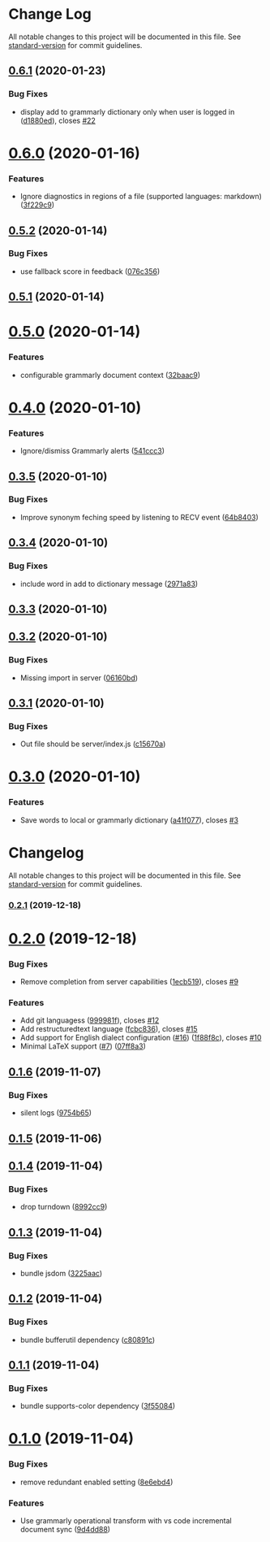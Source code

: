 # Change Log

All notable changes to this project will be documented in this file. See [standard-version](https://github.com/conventional-changelog/standard-version) for commit guidelines.

<a name="0.6.1"></a>
## [0.6.1](https://github.com/znck/grammarly/compare/v0.6.0...v0.6.1) (2020-01-23)


### Bug Fixes

* display add to grammarly dictionary only when user is logged in ([d1880ed](https://github.com/znck/grammarly/commit/d1880ed)), closes [#22](https://github.com/znck/grammarly/issues/22)



<a name="0.6.0"></a>
# [0.6.0](https://github.com/znck/grammarly/compare/v0.5.2...v0.6.0) (2020-01-16)


### Features

* Ignore diagnostics in regions of a file (supported languages: markdown) ([3f229c9](https://github.com/znck/grammarly/commit/3f229c9))



<a name="0.5.2"></a>
## [0.5.2](https://github.com/znck/grammarly/compare/v0.5.1...v0.5.2) (2020-01-14)


### Bug Fixes

* use fallback score in feedback ([076c356](https://github.com/znck/grammarly/commit/076c356))



<a name="0.5.1"></a>
## [0.5.1](https://github.com/znck/grammarly/compare/v0.5.0...v0.5.1) (2020-01-14)



<a name="0.5.0"></a>
# [0.5.0](https://github.com/znck/grammarly/compare/v0.4.0...v0.5.0) (2020-01-14)


### Features

* configurable grammarly document context ([32baac9](https://github.com/znck/grammarly/commit/32baac9))



<a name="0.4.0"></a>
# [0.4.0](https://github.com/znck/grammarly/compare/v0.3.5...v0.4.0) (2020-01-10)


### Features

* Ignore/dismiss Grammarly alerts ([541ccc3](https://github.com/znck/grammarly/commit/541ccc3))



<a name="0.3.5"></a>
## [0.3.5](https://github.com/znck/grammarly/compare/v0.3.4...v0.3.5) (2020-01-10)


### Bug Fixes

* Improve synonym feching speed by listening to RECV event ([64b8403](https://github.com/znck/grammarly/commit/64b8403))



<a name="0.3.4"></a>
## [0.3.4](https://github.com/znck/grammarly/compare/v0.3.3...v0.3.4) (2020-01-10)


### Bug Fixes

* include word in add to dictionary message ([2971a83](https://github.com/znck/grammarly/commit/2971a83))



<a name="0.3.3"></a>
## [0.3.3](https://github.com/znck/grammarly/compare/v0.3.2...v0.3.3) (2020-01-10)



<a name="0.3.2"></a>
## [0.3.2](https://github.com/znck/grammarly/compare/v0.3.1...v0.3.2) (2020-01-10)


### Bug Fixes

* Missing import in server ([06160bd](https://github.com/znck/grammarly/commit/06160bd))



<a name="0.3.1"></a>
## [0.3.1](https://github.com/znck/grammarly/compare/v0.3.0...v0.3.1) (2020-01-10)


### Bug Fixes

* Out file should be server/index.js ([c15670a](https://github.com/znck/grammarly/commit/c15670a))



<a name="0.3.0"></a>
# [0.3.0](https://github.com/znck/grammarly/compare/v0.2.1...v0.3.0) (2020-01-10)


### Features

* Save words to local or grammarly dictionary ([a41f077](https://github.com/znck/grammarly/commit/a41f077)), closes [#3](https://github.com/znck/grammarly/issues/3)



# Changelog

All notable changes to this project will be documented in this file. See [standard-version](https://github.com/conventional-changelog/standard-version) for commit guidelines.

### [0.2.1](https://github.com/znck/grammarly/compare/v0.2.0...v0.2.1) (2019-12-18)

# [0.2.0](https://github.com/znck/grammarly/compare/v0.1.6...v0.2.0) (2019-12-18)


### Bug Fixes

* Remove completion from server capabilities ([1ecb519](https://github.com/znck/grammarly/commit/1ecb519901206268a73050df8aea4181ab184fc9)), closes [#9](https://github.com/znck/grammarly/issues/9)


### Features

* Add git languagess ([999981f](https://github.com/znck/grammarly/commit/999981ffac44ba24447ce4b2c3a0b20090bc1997)), closes [#12](https://github.com/znck/grammarly/issues/12)
* Add restructuredtext language ([fcbc836](https://github.com/znck/grammarly/commit/fcbc836efe5ac09e267b46a6775a08a533412c2c)), closes [#15](https://github.com/znck/grammarly/issues/15)
* Add support for English dialect configuration ([#16](https://github.com/znck/grammarly/issues/16)) ([1f88f8c](https://github.com/znck/grammarly/commit/1f88f8c7cf8b15b7cf5e234b197d64f54d782766)), closes [#10](https://github.com/znck/grammarly/issues/10)
* Minimal LaTeX support ([#7](https://github.com/znck/grammarly/issues/7)) ([07ff8a3](https://github.com/znck/grammarly/commit/07ff8a357523cf5a29c6682e99a63ac7be1c5417))



## [0.1.6](https://github.com/znck/grammarly/compare/v0.1.5...v0.1.6) (2019-11-07)


### Bug Fixes

* silent logs ([9754b65](https://github.com/znck/grammarly/commit/9754b6571483d9c46011fafcdfa0cdea137f9a19))



## [0.1.5](https://github.com/znck/grammarly/compare/v0.1.4...v0.1.5) (2019-11-06)



## [0.1.4](https://github.com/znck/grammarly/compare/v0.1.3...v0.1.4) (2019-11-04)


### Bug Fixes

* drop turndown ([8992cc9](https://github.com/znck/grammarly/commit/8992cc927cbd10ed9eb1e1b894c7870b243467f9))



## [0.1.3](https://github.com/znck/grammarly/compare/v0.1.2...v0.1.3) (2019-11-04)


### Bug Fixes

* bundle jsdom ([3225aac](https://github.com/znck/grammarly/commit/3225aac7e9711511b08b32201493913a2c1acbd6))



## [0.1.2](https://github.com/znck/grammarly/compare/v0.1.1...v0.1.2) (2019-11-04)


### Bug Fixes

* bundle bufferutil dependency ([c80891c](https://github.com/znck/grammarly/commit/c80891c4f358b602370eab2c68c82d6600647882))



## [0.1.1](https://github.com/znck/grammarly/compare/v0.1.0...v0.1.1) (2019-11-04)


### Bug Fixes

* bundle supports-color dependency ([3f55084](https://github.com/znck/grammarly/commit/3f55084d0171bfd42c909ce9436b1a540306a7a0))



# [0.1.0](https://github.com/znck/grammarly/compare/8e6ebd411c6fd6e8c09ffdc462ae2b1367114ab6...v0.1.0) (2019-11-04)


### Bug Fixes

* remove redundant enabled setting ([8e6ebd4](https://github.com/znck/grammarly/commit/8e6ebd411c6fd6e8c09ffdc462ae2b1367114ab6))


### Features

* Use grammarly operational transform with vs code incremental document sync ([9d4dd88](https://github.com/znck/grammarly/commit/9d4dd8825ac5d4e8422a1236b1cdd3909bbac049))

